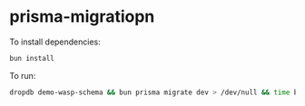 # prisma-migratiopn

To install dependencies:

```bash
bun install
```

To run:

```bash
dropdb demo-wasp-schema && bun prisma migrate dev > /dev/null && time bun dummy.ts && time node build.mjs transaction
```
